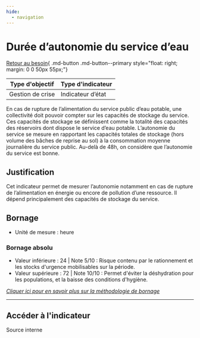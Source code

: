 ```yaml
---
hide:
  - navigation
---
```


#  Durée d’autonomie du service d’eau 

[Retour au besoin](https://konsilion.github.io/diag360/pages/besoins/bv1){ .md-button .md-button--primary style="float: right; margin: 0 0 50px 55px;"}

|Type d'objectif|Type d'indicateur|
|--|--|
|Gestion de crise|Indicateur d’état|

En  cas  de  rupture  de  l’alimentation  du  service  public  d’eau  potable,  une collectivité doit  pouvoir  compter  sur  les  capacités  de  stockage  du  service.  Ces  capacités  de stockage se définissent comme la totalité des capacités des réservoirs dont dispose le service d’eau potable. 
L’autonomie  du  service  se  mesure  en  rapportant  les  capacités  totales  de  stockage (hors  volume  des  bâches  de  reprise  au  sol) à la consommation moyenne journalière du service public. 
Au-delà de 48h, on considère que l’autonomie du service est bonne.

## Justification

Cet  indicateur  permet  de  mesurer  l’autonomie  notamment  en  cas  de  rupture  de l’alimentation  en  énergie  ou  encore  de  pollution  d’une  ressource.  Il  dépend principalement des capacités de stockage du service. 

## Bornage

* Unité de mesure : heure

### Bornage absolu

* Valeur inférieure : 24 | Note 5/10 : Risque contenu par le rationnement et les stocks d'urgence mobilisables sur la période.
* Valeur supérieure : 72 | Note 10/10 : Permet d'éviter la déshydration pour les populations, et la baisse des conditions d'hygiène.

*[Cliquer ici pour en savoir plus sur la méthodologie de bornage](https://konsilion.github.io/diag360/pages/indicateurs/methode_bornage)*

---

## Accéder à l'indicateur

Source interne
